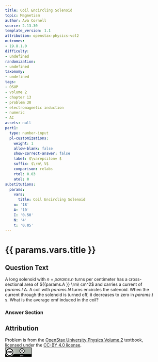 ```yaml
---
title: Coil Encircling Solenoid
topic: Magnetism
author: Ava Cornell
source: 2.13.30
template_version: 1.1
attribution: openstax-physics-vol2
outcomes:
- 19.8.1.0
difficulty:
- undefined
randomization:
- undefined
taxonomy:
- undefined
tags:
- OSUP
- volume 2
- chapter 13
- problem 30
- electromagnetic induction
- numeric
- AC
assets: null
part1:
  type: number-input
  pl-customizations:
    weight: 1
    allow-blank: false
    show-correct-answer: false
    label: $\varepsilon= $
    suffix: $\rm\ V$
    comparison: relabs
    rtol: 0.03
    atol: 0
substitutions:
  params:
    vars:
      title: Coil Encircling Solenoid
    n: '18'
    A: '10'
    I: '0.50'
    N: '4'
    t: '0.05'
---
```

# {{ params.vars.title }}

## Question Text

A long solenoid with $n$ = ${{params.n }}$ turns per centimeter has a cross-sectional area of ${{params.A }} \rm\ cm^2$ and carries a current of ${{params.I }}\textrm{ A}$. A coil with ${{params.N }}$ turns encircles the solenoid. When the current through the solenoid is turned off, it decreases to zero in ${{params.t }}\textrm{ s}$. What is the average emf induced in the coil?

### Answer Section

## Attribution

Problem is from the [OpenStax University Physics Volume 2](https://openstax.org/details/books/university-physics-volume-2) textbook, licensed under the [CC-BY 4.0 license](https://creativecommons.org/licenses/by/4.0/).<br>![Image representing the Creative Commons 4.0 BY license.](https://raw.githubusercontent.com/firasm/bits/master/by.png)
